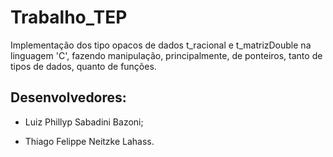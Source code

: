 # Trabalho_TEP
Implementação dos tipo opacos de dados t_racional e t_matrizDouble na linguagem 'C', fazendo manipulação, principalmente, de ponteiros, tanto de 
tipos de dados, quanto de funções.

## Desenvolvedores:

- Luiz Phillyp Sabadini Bazoni;

- Thiago Felippe Neitzke Lahass.

